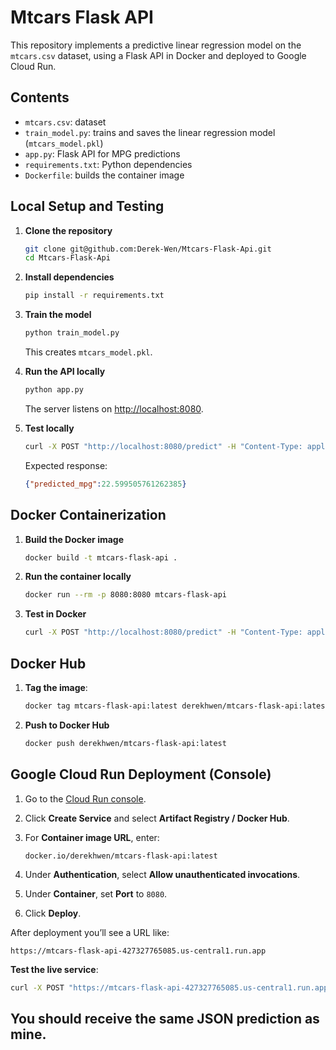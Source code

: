 # Mtcars Flask API

This repository implements a predictive linear regression model on the `mtcars.csv` dataset, using a Flask API in Docker and deployed to Google Cloud Run.

## Contents

* `mtcars.csv`: dataset
* `train_model.py`: trains and saves the linear regression model (`mtcars_model.pkl`)
* `app.py`: Flask API for MPG predictions
* `requirements.txt`: Python dependencies
* `Dockerfile`: builds the container image

## Local Setup and Testing

1. **Clone the repository**

   ```bash
   git clone git@github.com:Derek-Wen/Mtcars-Flask-Api.git
   cd Mtcars-Flask-Api
   ```

2. **Install dependencies**

   ```bash
   pip install -r requirements.txt
   ```

3. **Train the model**

   ```bash
   python train_model.py
   ```

   This creates `mtcars_model.pkl`.

4. **Run the API locally**

   ```bash
   python app.py
   ```

   The server listens on [http://localhost:8080](http://localhost:8080).

5. **Test locally**

   ```bash
   curl -X POST "http://localhost:8080/predict" -H "Content-Type: application/json" -d '{"cyl":6,"disp":160.0,"hp":110,"drat":3.90,"wt":2.620,"qsec":16.46,"vs":0,"am":1,"gear":4,"carb":4}'
   ```

   Expected response:

   ```json
   {"predicted_mpg":22.599505761262385}
   ```

## Docker Containerization

1. **Build the Docker image**

   ```bash
   docker build -t mtcars-flask-api .
   ```

2. **Run the container locally**

   ```bash
   docker run --rm -p 8080:8080 mtcars-flask-api
   ```

3. **Test in Docker**

   ```bash
   curl -X POST "http://localhost:8080/predict" -H "Content-Type: application/json" -d '{"cyl":6,"disp":160.0,"hp":110,"drat":3.90,"wt":2.620,"qsec":16.46,"vs":0,"am":1,"gear":4,"carb":4}'
   ```

## Docker Hub

1. **Tag the image**:

   ```bash
   docker tag mtcars-flask-api:latest derekhwen/mtcars-flask-api:latest
   ```

2. **Push to Docker Hub**

   ```bash
   docker push derekhwen/mtcars-flask-api:latest
   ```

## Google Cloud Run Deployment (Console)

1. Go to the [Cloud Run console](https://console.cloud.google.com/run).
2. Click **Create Service** and select **Artifact Registry / Docker Hub**.
3. For **Container image URL**, enter:

   ```text
   docker.io/derekhwen/mtcars-flask-api:latest
   ```
4. Under **Authentication**, select **Allow unauthenticated invocations**.
5. Under **Container**, set **Port** to `8080`.
6. Click **Deploy**.

After deployment you’ll see a URL like:

```
https://mtcars-flask-api-427327765085.us-central1.run.app
```

**Test the live service**:

```bash
curl -X POST "https://mtcars-flask-api-427327765085.us-central1.run.app/predict" -H "Content-Type: application/json" -d '{"cyl":6,"disp":160.0,"hp":110,"drat":3.90,"wt":2.620,"qsec":16.46,"vs":0,"am":1,"gear":4,"carb":4}'
```

You should receive the same JSON prediction as mine.
---